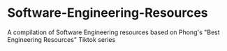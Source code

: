 # Software-Engineering-Resources
A compilation of Software Engineering resources based on Phong's "Best Engineering Resources" Tiktok series
